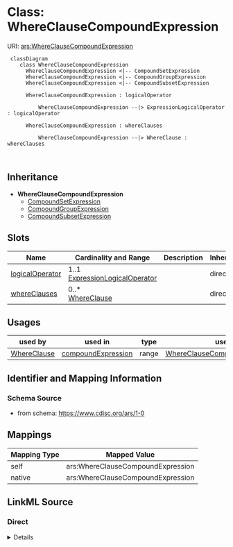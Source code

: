 # Class: WhereClauseCompoundExpression



URI: [ars:WhereClauseCompoundExpression](https://www.cdisc.org/ars/1-0/WhereClauseCompoundExpression)



```mermaid
 classDiagram
    class WhereClauseCompoundExpression
      WhereClauseCompoundExpression <|-- CompoundSetExpression
      WhereClauseCompoundExpression <|-- CompoundGroupExpression
      WhereClauseCompoundExpression <|-- CompoundSubsetExpression
      
      WhereClauseCompoundExpression : logicalOperator
        
          WhereClauseCompoundExpression --|> ExpressionLogicalOperator : logicalOperator
        
      WhereClauseCompoundExpression : whereClauses
        
          WhereClauseCompoundExpression --|> WhereClause : whereClauses
        
      
```





## Inheritance
* **WhereClauseCompoundExpression**
    * [CompoundSetExpression](CompoundSetExpression.md)
    * [CompoundGroupExpression](CompoundGroupExpression.md)
    * [CompoundSubsetExpression](CompoundSubsetExpression.md)



## Slots

| Name | Cardinality and Range | Description | Inheritance |
| ---  | --- | --- | --- |
| [logicalOperator](logicalOperator.md) | 1..1 <br/> [ExpressionLogicalOperator](ExpressionLogicalOperator.md) |  | direct |
| [whereClauses](whereClauses.md) | 0..* <br/> [WhereClause](WhereClause.md) |  | direct |





## Usages

| used by | used in | type | used |
| ---  | --- | --- | --- |
| [WhereClause](WhereClause.md) | [compoundExpression](compoundExpression.md) | range | [WhereClauseCompoundExpression](WhereClauseCompoundExpression.md) |






## Identifier and Mapping Information







### Schema Source


* from schema: https://www.cdisc.org/ars/1-0





## Mappings

| Mapping Type | Mapped Value |
| ---  | ---  |
| self | ars:WhereClauseCompoundExpression |
| native | ars:WhereClauseCompoundExpression |





## LinkML Source

<!-- TODO: investigate https://stackoverflow.com/questions/37606292/how-to-create-tabbed-code-blocks-in-mkdocs-or-sphinx -->

### Direct

<details>
```yaml
name: WhereClauseCompoundExpression
from_schema: https://www.cdisc.org/ars/1-0
rank: 1000
slots:
- logicalOperator
- whereClauses

```
</details>

### Induced

<details>
```yaml
name: WhereClauseCompoundExpression
from_schema: https://www.cdisc.org/ars/1-0
rank: 1000
attributes:
  logicalOperator:
    name: logicalOperator
    from_schema: https://www.cdisc.org/ars/1-0
    rank: 1000
    alias: logicalOperator
    owner: WhereClauseCompoundExpression
    domain_of:
    - WhereClauseCompoundExpression
    range: ExpressionLogicalOperator
    required: true
  whereClauses:
    name: whereClauses
    from_schema: https://www.cdisc.org/ars/1-0
    rank: 1000
    multivalued: true
    list_elements_ordered: true
    alias: whereClauses
    owner: WhereClauseCompoundExpression
    domain_of:
    - WhereClauseCompoundExpression
    range: WhereClause
    inlined: false

```
</details>
